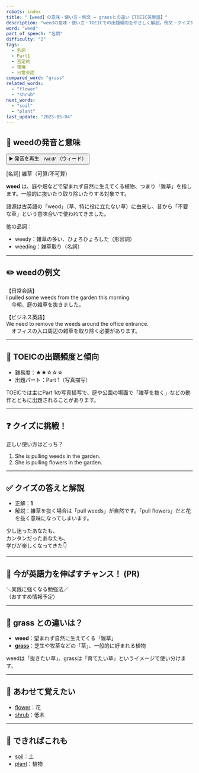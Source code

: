 ```yaml
---
robots: index
title: "【weed】の意味・使い方・例文 ― grassとの違い【TOEIC英単語】"
description: "weedの意味・使い方・TOEICでの出題傾向をやさしく解説。例文・クイズ付きでgrassとの違いもわかりやすく学べます。"
word: "weed"
part_of_speech: "名詞"
difficulty: "2"
tags:
  - 名詞
  - Part1
  - 否定的
  - 環境
  - 日常会話
compared_word: "grass"
related_words:
  - "flower"
  - "shrub"
next_words:
  - "soil"
  - "plant"
last_update: "2025-05-04"
---
```


## 🔰 weedの発音と意味

<button class="play-audio" onclick="playTTS('weed')">
  <span class="play-audio-main">
    ▶️ 発音を再生　/wiːd/
  </span>
  <span class="play-audio-sub">
    （ウィード）
  </span>
</button>

[名詞] 雑草（可算/不可算）

**weed** は、庭や畑などで望まれず自然に生えてくる植物、つまり「雑草」を指します。一般的に抜いたり取り除いたりする対象です。

語源は古英語の「weod」（草、特に役に立たない草）に由来し、昔から「不要な草」という意味合いで使われてきました。

他の品詞：  
- weedy：雑草の多い、ひょろひょろした（形容詞）
- weeding：雑草取り（名詞）

---

## ✏️ weedの例文

【日常会話】  
I pulled some weeds from the garden this morning.  
　今朝、庭の雑草を抜きました。

【ビジネス英語】  
We need to remove the weeds around the office entrance.  
　オフィスの入口周辺の雑草を取り除く必要があります。

---

## 🎯 TOEICの出題頻度と傾向

- 難易度：★★☆☆☆
- 出題パート：Part 1（写真描写）

TOEICでは主にPart 1の写真描写で、庭や公園の場面で「雑草を抜く」などの動作とともに出題されることがあります。

---

## ❓ クイズに挑戦！

正しい使い方はどっち？

1. She is pulling weeds in the garden.  
2. She is pulling flowers in the garden.

---

## ✅ クイズの答えと解説

- 正解：**1**
- 解説：雑草を抜く場合は「pull weeds」が自然です。「pull flowers」だと花を抜く意味になってしまいます。

少し迷ったあなたも、  
カンタンだったあなたも、  
学びが楽しくなってきた👇️

---

## 🚀 今が英語力を伸ばすチャンス！ (PR)

<div class="info-center">
＼実践に強くなる勉強法／<br>  
（おすすめ情報予定）
</div>

---

## 🤔  grass との違いは？

- **weed**：望まれず自然に生えてくる「雑草」
- **[grass](/grass)**：芝生や牧草などの「草」、一般的に好まれる植物

weedは「抜きたい草」、grassは「育てたい草」というイメージで使い分けます。

---

## 🧩 あわせて覚えたい

- [flower](/flower)：花
- [shrub](/shrub)：低木

---

## 📖 できればこれも

- [soil](/soil)：土
- [plant](/plant)：植物

<!-- cvid: aid43_bid46 -->
